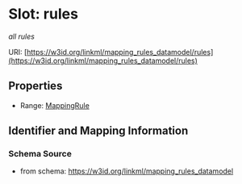 # Slot: rules
_all rules_


URI: [https://w3id.org/linkml/mapping_rules_datamodel/rules](https://w3id.org/linkml/mapping_rules_datamodel/rules)



<!-- no inheritance hierarchy -->


## Properties

 * Range: [MappingRule](MappingRule.md)



## Identifier and Mapping Information







### Schema Source


* from schema: https://w3id.org/linkml/mapping_rules_datamodel



